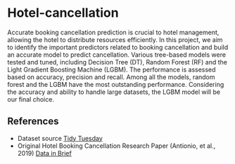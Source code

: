 # Hotel-cancellation

Accurate booking cancellation prediction is crucial to hotel management, allowing the hotel to distribute 
resources efficiently. In this project, we aim to identify the important predictors related to booking cancellation 
and build an accurate model to predict cancellation. Various tree-based models were tested and tuned, 
including Decision Tree (DT), Random Forest (RF) and the Light Gradient Boosting Machine (LGBM). The 
performance is assessed based on accuracy, precision and recall. Among all the models, random forest and 
the LGBM have the most outstanding performance. Considering the accuracy and ability to handle large 
datasets, the LGBM model will be our final choice.

## References
* Dataset source [Tidy Tuesday](https://github.com/rfordatascience/tidytuesday/blob/master/data/2020/2020-02-11/readme.md)
* Original Hotel Booking Cancellation Research Paper (Antionio, et al., 2019) [Data in Brief](https://www.sciencedirect.com/science/article/pii/S2352340918315191)

